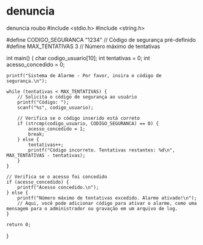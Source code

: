 # denuncia
denuncia roubo
#include <stdio.h>
#include <string.h>

#define CODIGO_SEGURANCA "1234" // Código de segurança pré-definido
#define MAX_TENTATIVAS 3 // Número máximo de tentativas

int main() {
    char codigo_usuario[10];
    int tentativas = 0;
    int acesso_concedido = 0;

    printf("Sistema de Alarme - Por favor, insira o código de segurança.\n");

    while (tentativas < MAX_TENTATIVAS) {
        // Solicita o código de segurança ao usuário
        printf("Código: ");
        scanf("%s", codigo_usuario);

        // Verifica se o código inserido está correto
        if (strcmp(codigo_usuario, CODIGO_SEGURANCA) == 0) {
            acesso_concedido = 1;
            break;
        } else {
            tentativas++;
            printf("Código incorreto. Tentativas restantes: %d\n", MAX_TENTATIVAS - tentativas);
        }
    }

    // Verifica se o acesso foi concedido
    if (acesso_concedido) {
        printf("Acesso concedido.\n");
    } else {
        printf("Número máximo de tentativas excedido. Alarme ativado!\n");
        // Aqui, você pode adicionar código para ativar o alarme, como uma mensagem para o administrador ou gravação em um arquivo de log.
    }

    return 0;
}
